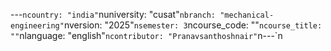 ﻿---`ncountry: "india"`nuniversity: "cusat"`nbranch: "mechanical-engineering"`nversion: "2025"`nsemester: 3`ncourse_code: ""`ncourse_title: ""`nlanguage: "english"`ncontributor: "Pranavsanthoshnair"`n---`n
